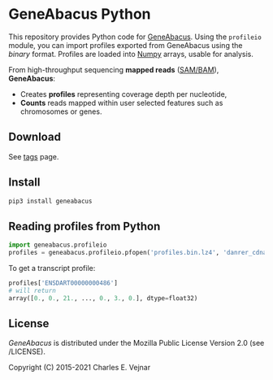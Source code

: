 # GeneAbacus Python

This repository provides Python code for [GeneAbacus](https://github.com/vejnar/geneabacus). Using the `profileio` module, you can import profiles exported from GeneAbacus using the *binary* format. Profiles are loaded into [Numpy](https://numpy.org) arrays, usable for analysis.

From high-throughput sequencing **mapped reads** ([SAM/BAM](https://samtools.github.io/hts-specs/)), **GeneAbacus**:
* Creates **profiles** representing coverage depth per nucleotide,
* **Counts** reads mapped within user selected features such as chromosomes or genes.

## Download

See [tags](/../../tags) page.

## Install

```bash
pip3 install geneabacus
```

## Reading profiles from Python

```python
import geneabacus.profileio
profiles = geneabacus.profileio.pfopen('profiles.bin.lz4', 'danrer_cdna_protein_coding_ensembl104.fon1.json')
```

To get a transcript profile:
```python
profiles['ENSDART00000000486']
# will return
array([0., 0., 21., ..., 0., 3., 0.], dtype=float32)
```

## License

*GeneAbacus* is distributed under the Mozilla Public License Version 2.0 (see /LICENSE).

Copyright (C) 2015-2021 Charles E. Vejnar
